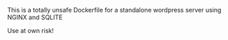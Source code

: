 This is a totally unsafe Dockerfile for a standalone wordpress server using NGINX and SQLITE

Use at own risk!
